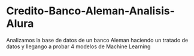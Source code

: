 # Credito-Banco-Aleman-Analisis-Alura
Analizamos la base de datos de un banco Aleman  haciendo un tratado de datos y llegango a probar 4 modelos de Machine Learning 
